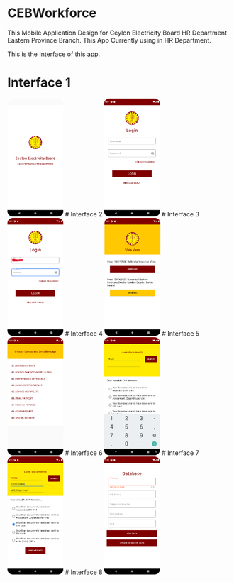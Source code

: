 # CEBWorkforce

This Mobile Application Design for Ceylon Electricity Board HR Department Eastern Province Branch. This App Currently using in HR Department.

This is the Interface of this app.

# Interface 1
<img src="https://github.com/uddhikaku/CEBWorkforce/blob/main/CEB%20Workforce%201.png" width="25%" />
# Interface 2
<img src="https://github.com/uddhikaku/CEBWorkforce/blob/main/CEB%20Workforce%202.png" width="25%" />
# Interface 3
<img src="https://github.com/uddhikaku/CEBWorkforce/blob/main/CEB%20Workforce%203.png" width="25%" />
# Interface 4
<img src="https://github.com/uddhikaku/CEBWorkforce/blob/main/CEB%20Workforce%204.png" width="25%" />
# Interface 5
<img src="https://github.com/uddhikaku/CEBWorkforce/blob/main/CEB%20Workforce%205.png" width="25%" />
# Interface 6
<img src="https://github.com/uddhikaku/CEBWorkforce/blob/main/CEB%20Workforce%206.png" width="25%" />
# Interface 7
<img src="https://github.com/uddhikaku/CEBWorkforce/blob/main/CEB%20Workforce%207.png" width="25%" />
# Interface 8
<img src="https://github.com/uddhikaku/CEBWorkforce/blob/main/CEB%20Workforce%208.png" width="25%" />
